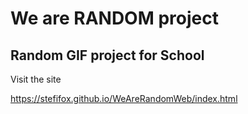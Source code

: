 # We are RANDOM project
## Random GIF project for School

Visit the site

https://stefifox.github.io/WeAreRandomWeb/index.html